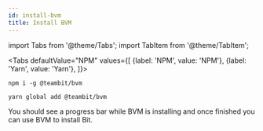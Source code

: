 ```yaml
--- 
id: install-bvm
title: Install BVM
---
```


import Tabs from '@theme/Tabs';
import TabItem from '@theme/TabItem';

<Tabs
  defaultValue="NPM"
  values={[
    {label: 'NPM', value: 'NPM'},
    {label: 'Yarn', value: 'Yarn'},
  ]}>
  <TabItem value="NPM">

```shell
npm i -g @teambit/bvm
```

  </TabItem>
  <TabItem value="Yarn">

```shell
yarn global add @teambit/bvm
```

  </TabItem>
</Tabs>

You should see a progress bar while BVM is installing and once finished you can use BVM to install Bit.